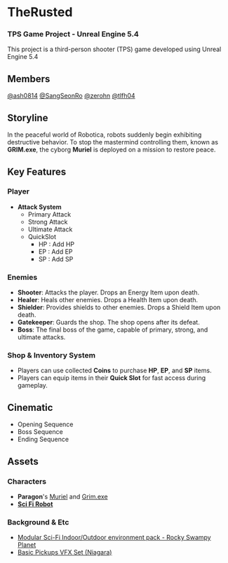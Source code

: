 # TheRusted

### TPS Game Project - Unreal Engine 5.4

This project is a third-person shooter (TPS) game developed using Unreal Engine 5.4

## Members
[@ash0814](https://github.com/ash0814)
[@SangSeonRo](https://github.com/SangSeonRo)
[@zerohn](https://github.com/zerohn)
[@tlfh04](https://github.com/tlfh04)

## Storyline

In the peaceful world of Robotica, robots suddenly begin exhibiting destructive behavior. To stop the mastermind controlling them, known as **GRIM.exe**, the cyborg **Muriel** is deployed on a mission to restore peace.


## Key Features

### Player
- **Attack System**
  - Primary Attack
  - Strong Attack
  - Ultimate Attack
  - QuickSlot
      - HP : Add HP 
      - EP : Add EP
      - SP : Add SP

### Enemies
- **Shooter**: Attacks the player. Drops an Energy Item upon death.
- **Healer**: Heals other enemies. Drops a Health Item upon death.
- **Shielder**: Provides shields to other enemies. Drops a Shield Item upon death.
- **Gatekeeper**: Guards the shop. The shop opens after its defeat.
- **Boss**: The final boss of the game, capable of primary, strong, and ultimate attacks.


### Shop & Inventory System
- Players can use collected **Coins** to purchase **HP**, **EP**, and **SP** items.
- Players can equip items in their **Quick Slot** for fast access during gameplay.

## Cinematic
- Opening Sequence
- Boss Sequence
- Ending Sequence

## Assets

### Characters
 - **Paragon**'s [Muriel](https://www.unrealengine.com/marketplace/en-US/product/paragon-muriel) and [Grim.exe](https://www.unrealengine.com/marketplace/en-US/product/paragon-grim-exe)
 - [**Sci Fi Robot**](https://www.unrealengine.com/marketplace/ko/product/sci-fi-robot-01)

 ### Background & Etc
 - [Modular Sci-Fi Indoor/Outdoor environment pack - Rocky Swampy Planet](https://www.unrealengine.com/marketplace/ko/product/modular-sci-fi-indoor-outdoor-environment-pack-rocky-swampy-planet)
 - [Basic Pickups VFX Set (Niagara)](https://www.unrealengine.com/marketplace/ko/product/basic-pickups-vfx-set-niagara)
